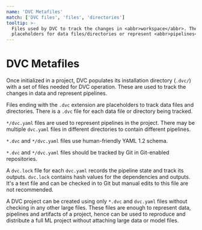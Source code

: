 ```yaml
---
name: 'DVC Metafiles'
match: ['DVC files', 'files', 'directories']
tooltip: >-
  Files used by DVC to track the changes in <abbr>workspace</abbr>. They can be
  placeholders for data files/directories or represent <abbr>pipelines</abbr>.
---
```


<!--
Mention codification? + link to /doc/use-cases/versioning-data-and-model-files
-->

# DVC Metafiles

Once initialized in a <abbr>project</abbr>, DVC populates its installation
directory (`.dvc/`) with a set of files needed for DVC operation. These are used
to track the changes in data and represent <abbr>pipelines</abbr>.

Files ending with the `.dvc` extension are placeholders to track data files and
directories. There is a `.dvc` file for each data file or directory being
tracked.

`*/dvc.yaml` files are used to represent <abbr>pipelines</abbr> in the
<abbr>project</abbr>. There may be multiple `dvc.yaml` files in different
directories to contain different pipelines.

`*.dvc` and `*/dvc.yaml` files use human-friendly YAML 1.2 schema.

`*.dvc` and `*/dvc.yaml` files should be tracked by Git in Git-enabled
repositories.

A `dvc.lock` file for each `dvc.yaml` records the pipeline state and track its
outputs. `dvc.lock` contains hash values for the <abbr>dependencies</abbr> and
<abbr>outputs</abbr>. It's a text file and can be checked in to Git but manual
edits to this file are not recommended.

A <abbr>DVC project</abbr> can be created using only `*.dvc` and `dvc.yaml`
files without checking in any other large files. These files are enough to
represent data, pipelines and artifacts of a project, hence can be used to
reproduce and distribute a full ML project without attaching large data or model
files.
